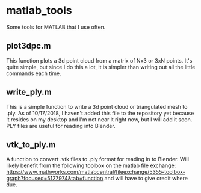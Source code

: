 # matlab_tools
Some tools for MATLAB that I use often.

## plot3dpc.m
This function plots a 3d point cloud from a matrix of Nx3 or 3xN points. It's quite simple, but since I do this a lot, it is simpler than writing out all the little commands each time.

## write_ply.m
This is a simple function to write a 3d point cloud or triangulated mesh to .ply. As of 10/17/2018, I haven't added this file to the repository yet because it resides on my desktop and I'm not near it right now, but I will add it soon.
PLY files are useful for reading into Blender.

## vtk_to_ply.m
A function to convert .vtk files to .ply format for reading in to Blender. Will likely benefit from the following toolbox on the matlab file exchange: https://www.mathworks.com/matlabcentral/fileexchange/5355-toolbox-graph?focused=5127974&tab=function and will have to give credit where due.
